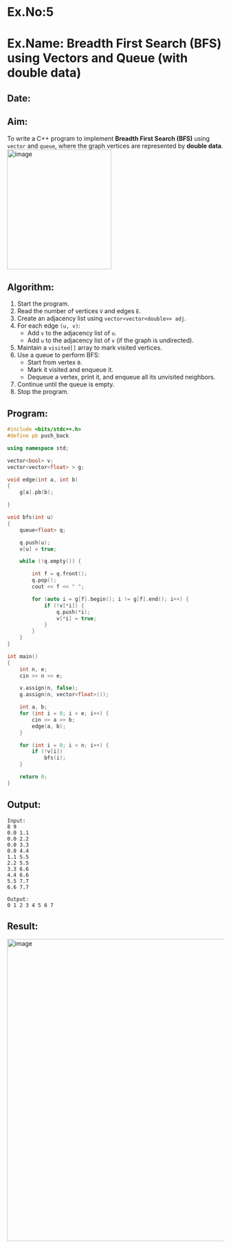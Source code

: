 # Ex.No:5  
# Ex.Name: Breadth First Search (BFS) using Vectors and Queue (with double data)  

## Date:  

## Aim:  
To write a C++ program to implement **Breadth First Search (BFS)** using `vector` and `queue`, where the graph vertices are represented by **double data**.  
<img width="242" height="278" alt="image" src="https://github.com/user-attachments/assets/1572c557-bb6a-4943-8944-2cf095d4c39f" />

## Algorithm:  
1. Start the program.  
2. Read the number of vertices `V` and edges `E`.  
3. Create an adjacency list using `vector<vector<double>> adj`.  
4. For each edge `(u, v)`:  
   - Add `v` to the adjacency list of `u`.  
   - Add `u` to the adjacency list of `v` (if the graph is undirected).  
5. Maintain a `visited[]` array to mark visited vertices.  
6. Use a queue to perform BFS:  
   - Start from vertex `0`.  
   - Mark it visited and enqueue it.  
   - Dequeue a vertex, print it, and enqueue all its unvisited neighbors.  
7. Continue until the queue is empty.  
8. Stop the program.  

## Program:
```cpp
#include <bits/stdc++.h>
#define pb push_back

using namespace std;

vector<bool> v;
vector<vector<float> > g;

void edge(int a, int b)
{
	g[a].pb(b);

}

void bfs(int u)
{
	queue<float> q;

	q.push(u);
	v[u] = true;

	while (!q.empty()) {

		int f = q.front();
		q.pop();
		cout << f << " ";

		for (auto i = g[f].begin(); i != g[f].end(); i++) {
			if (!v[*i]) {
				q.push(*i);
				v[*i] = true;
			}
		}
	}
}

int main()
{
	int n, e;
	cin >> n >> e;

	v.assign(n, false);
	g.assign(n, vector<float>());

	int a, b;
	for (int i = 0; i < e; i++) {
		cin >> a >> b;
		edge(a, b);
	}

	for (int i = 0; i < n; i++) {
		if (!v[i])
			bfs(i);
	}

	return 0;
}
```
## Output:
```
Input:
8 9
0.0 1.1
0.0 2.2
0.0 3.3
0.0 4.4
1.1 5.5
2.2 5.5
3.3 6.6
4.4 6.6
5.5 7.7
6.6 7.7

Output:
0 1 2 3 4 5 6 7
```
## Result:
<img width="852" height="701" alt="image" src="https://github.com/user-attachments/assets/9ce514ff-f941-4f8b-a724-dc27c207e86e" />


